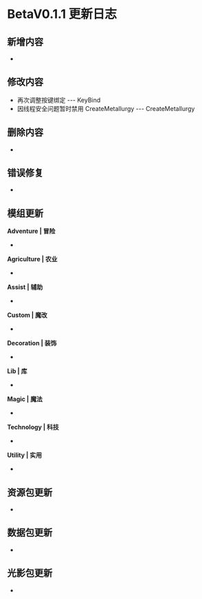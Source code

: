 # BetaV0.1.1 更新日志

## 新增内容

- 


## 修改内容

- 再次调整按键绑定 --- KeyBind
- 因线程安全问题暂时禁用 CreateMetallurgy --- CreateMetallurgy


## 删除内容

- 


## 错误修复

- 

## 模组更新

**Adventure | 冒险**

- 

**Agriculture | 农业**

- 

**Assist | 辅助**

- 

**Custom | 魔改**

- 

**Decoration | 装饰**

- 

**Lib | 库**

- 

**Magic | 魔法**

- 

**Technology | 科技**

- 

**Utility | 实用**

- 

## 资源包更新

- 

## 数据包更新

- 

## 光影包更新

- 
